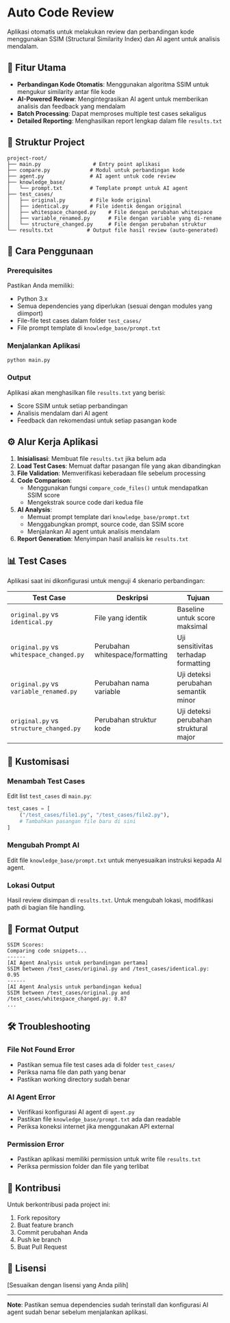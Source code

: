 # Auto Code Review

Aplikasi otomatis untuk melakukan review dan perbandingan kode menggunakan SSIM (Structural Similarity Index) dan AI agent untuk analisis mendalam.

## 🎯 Fitur Utama

- **Perbandingan Kode Otomatis**: Menggunakan algoritma SSIM untuk mengukur similarity antar file kode
- **AI-Powered Review**: Mengintegrasikan AI agent untuk memberikan analisis dan feedback yang mendalam
- **Batch Processing**: Dapat memproses multiple test cases sekaligus
- **Detailed Reporting**: Menghasilkan report lengkap dalam file `results.txt`

## 📁 Struktur Project

```
project-root/
├── main.py                 # Entry point aplikasi
├── compare.py             # Modul untuk perbandingan kode
├── agent.py               # AI agent untuk code review
├── knowledge_base/
│   └── prompt.txt         # Template prompt untuk AI agent
├── test_cases/
│   ├── original.py        # File kode original
│   ├── identical.py       # File identik dengan original
│   ├── whitespace_changed.py    # File dengan perubahan whitespace
│   ├── variable_renamed.py      # File dengan variable yang di-rename
│   └── structure_changed.py     # File dengan perubahan struktur
└── results.txt           # Output file hasil review (auto-generated)
```

## 🚀 Cara Penggunaan

### Prerequisites

Pastikan Anda memiliki:
- Python 3.x
- Semua dependencies yang diperlukan (sesuai dengan modules yang diimport)
- File-file test cases dalam folder `test_cases/`
- File prompt template di `knowledge_base/prompt.txt`

### Menjalankan Aplikasi

```bash
python main.py
```

### Output

Aplikasi akan menghasilkan file `results.txt` yang berisi:
- Score SSIM untuk setiap perbandingan
- Analisis mendalam dari AI agent
- Feedback dan rekomendasi untuk setiap pasangan kode

## ⚙️ Alur Kerja Aplikasi

1. **Inisialisasi**: Membuat file `results.txt` jika belum ada
2. **Load Test Cases**: Memuat daftar pasangan file yang akan dibandingkan
3. **File Validation**: Memverifikasi keberadaan file sebelum processing
4. **Code Comparison**: 
   - Menggunakan fungsi `compare_code_files()` untuk mendapatkan SSIM score
   - Mengekstrak source code dari kedua file
5. **AI Analysis**:
   - Memuat prompt template dari `knowledge_base/prompt.txt`
   - Menggabungkan prompt, source code, dan SSIM score
   - Menjalankan AI agent untuk analisis mendalam
6. **Report Generation**: Menyimpan hasil analisis ke `results.txt`

## 📊 Test Cases

Aplikasi saat ini dikonfigurasi untuk menguji 4 skenario perbandingan:

| Test Case | Deskripsi | Tujuan |
|-----------|-----------|---------|
| `original.py` vs `identical.py` | File yang identik | Baseline untuk score maksimal |
| `original.py` vs `whitespace_changed.py` | Perubahan whitespace/formatting | Uji sensitivitas terhadap formatting |
| `original.py` vs `variable_renamed.py` | Perubahan nama variable | Uji deteksi perubahan semantik minor |
| `original.py` vs `structure_changed.py` | Perubahan struktur kode | Uji deteksi perubahan struktural major |

## 🔧 Kustomisasi

### Menambah Test Cases

Edit list `test_cases` di `main.py`:

```python
test_cases = [
    ("/test_cases/file1.py", "/test_cases/file2.py"),
    # Tambahkan pasangan file baru di sini
]
```

### Mengubah Prompt AI

Edit file `knowledge_base/prompt.txt` untuk menyesuaikan instruksi kepada AI agent.

### Lokasi Output

Hasil review disimpan di `results.txt`. Untuk mengubah lokasi, modifikasi path di bagian file handling.

## 📝 Format Output

```
SSIM Scores:
Comparing code snippets...
------
[AI Agent Analysis untuk perbandingan pertama]
SSIM between /test_cases/original.py and /test_cases/identical.py: 0.95
------
[AI Agent Analysis untuk perbandingan kedua]
SSIM between /test_cases/original.py and /test_cases/whitespace_changed.py: 0.87
...
```

## 🛠️ Troubleshooting

### File Not Found Error
- Pastikan semua file test cases ada di folder `test_cases/`
- Periksa nama file dan path yang benar
- Pastikan working directory sudah benar

### AI Agent Error
- Verifikasi konfigurasi AI agent di `agent.py`
- Pastikan file `knowledge_base/prompt.txt` ada dan readable
- Periksa koneksi internet jika menggunakan API external

### Permission Error
- Pastikan aplikasi memiliki permission untuk write file `results.txt`
- Periksa permission folder dan file yang terlibat

## 🤝 Kontribusi

Untuk berkontribusi pada project ini:
1. Fork repository
2. Buat feature branch
3. Commit perubahan Anda
4. Push ke branch
5. Buat Pull Request

## 📄 Lisensi

[Sesuaikan dengan lisensi yang Anda pilih]

---

**Note**: Pastikan semua dependencies sudah terinstall dan konfigurasi AI agent sudah benar sebelum menjalankan aplikasi.